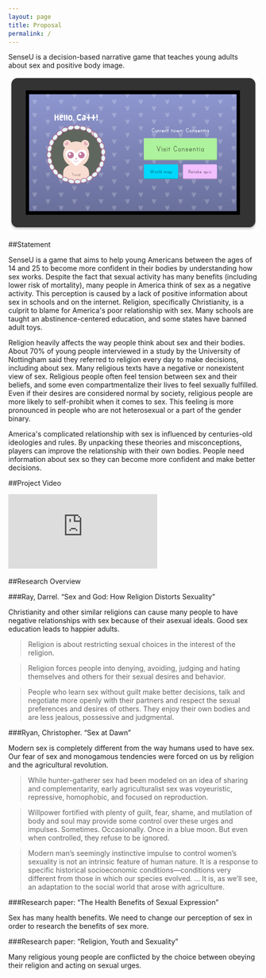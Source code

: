 ```yaml
---
layout: page
title: Proposal
permalink: /
---
```


SenseU is a decision-based narrative game that teaches young adults about sex and positive body image.

![](/assets/img/proposal/mockup1.png)

##Statement

SenseU is a game that aims to help young Americans between the ages of 14 and 25 to become more confident in their bodies by understanding how sex works. Despite the fact that sexual activity has many benefits (including lower risk of mortality), many people in America think of sex as a negative activity. This perception is caused by a lack of positive information about sex in schools and on the internet. Religion, specifically Christianity, is a culprit to blame for America's poor relationship with sex. Many schools are taught an abstinence-centered education, and some states have banned adult toys.

Religion heavily affects the way people think about sex and their bodies. About 70% of young people interviewed in a study by the University of Nottingham said they referred to religion every day to make decisions, including about sex. Many religious texts have a negative or nonexistent view of sex. Religious people often feel tension between sex and their beliefs, and some even compartmentalize their lives to feel sexually fulfilled. Even if their desires are considered normal by society, religious people are more likely to self-prohibit when it comes to sex. This feeling is more pronounced in people who are not heterosexual or a part of the gender binary.

America's complicated relationship with sex is influenced by centuries-old ideologies and rules. By unpacking these theories and misconceptions, players can improve the relationship with their own bodies. People need information about sex so they can become more confident and make better decisions.

##Project Video
<div class="video-container">
	<iframe src="https://www.youtube.com/embed/o3EJRcqHXbY?rel=0&amp;controls=0&amp;showinfo=0" frameborder="0" allowfullscreen></iframe>
</div>

##Research Overview

###Ray, Darrel. “Sex and God: How Religion Distorts Sexuality”

Christianity and other similar religions can cause many people to have negative relationships with sex because of their asexual ideals. Good sex education leads to happier adults.

> Religion is about restricting sexual choices in the interest of the religion.


> Religion forces people into denying, avoiding, judging and hating themselves and others for their sexual desires and behavior.

> People who learn sex without guilt make better decisions, talk and negotiate more openly with their partners and respect the sexual preferences and desires of others. They enjoy their own bodies and are less jealous, possessive and judgmental.

###Ryan, Christopher. “Sex at Dawn”

Modern sex is completely different from the way humans used to have sex. Our fear of sex and monogamous tendencies were forced on us by religion and the agricultural revolution.

> While hunter-gatherer sex had been modeled on an idea of sharing and complementarity, early agriculturalist sex was voyeuristic, repressive, homophobic, and focused on reproduction.

> Willpower fortified with plenty of guilt, fear, shame, and mutilation of body and soul may provide some control over these urges and impulses. Sometimes. Occasionally. Once in a blue moon. But even when controlled, they refuse to be ignored.

> Modern man’s seemingly instinctive impulse to control women’s sexuality is not an intrinsic feature of human nature. It is a response to specific historical socioeconomic conditions—conditions very different from those in which our species evolved. … It is, as we’ll see, an adaptation to the social world that arose with agriculture.

###Research paper: “The Health Benefits of Sexual Expression”

Sex has many health benefits. We need to change our perception of sex in order to research the benefits of sex more.

###Research paper:  “Religion, Youth and Sexuality”

Many religious young people are conflicted by the choice between obeying their religion and acting on sexual urges.
